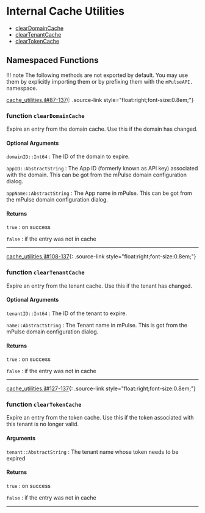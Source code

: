 # Internal Cache Utilities


* [clearDomainCache](cache_utilities.md#function-cleardomaincache)
* [clearTenantCache](cache_utilities.md#function-cleartenantcache)
* [clearTokenCache](cache_utilities.md#function-cleartokencache)
## Namespaced Functions
 
!!! note
    The following methods are not exported by default. You may use them by explicitly
    importing them or by prefixing them with the `mPulseAPI.` namespace.


[cache_utilities.jl#87-137](https://github.com/SOASTA/mPulseAPI.jl/tree/master/src/cache_utilities.jl#L87-L137){: .source-link style="float:right;font-size:0.8em;"}
### function `clearDomainCache`

Expire an entry from the domain cache.  Use this if the domain has changed.

#### Optional Arguments
`domainID::Int64`
:    The ID of the domain to expire.

`appID::AbstractString`
:    The App ID (formerly known as API key) associated with the domain.  This can be got from the mPulse domain configuration dialog.

`appName::AbstractString`
:    The App name in mPulse.  This can be got from the mPulse domain configuration dialog.


#### Returns
`true`
:    on success

`false`
:    if the entry was not in cache


---

[cache_utilities.jl#108-137](https://github.com/SOASTA/mPulseAPI.jl/tree/master/src/cache_utilities.jl#L108-L137){: .source-link style="float:right;font-size:0.8em;"}
### function `clearTenantCache`

Expire an entry from the tenant cache.  Use this if the tenant has changed.

#### Optional Arguments
`tenantID::Int64`
:    The ID of the tenant to expire.

`name::AbstractString`
:    The Tenant name in mPulse.  This is got from the mPulse domain configuration dialog.


#### Returns
`true`
:    on success

`false`
:    if the entry was not in cache


---

[cache_utilities.jl#127-137](https://github.com/SOASTA/mPulseAPI.jl/tree/master/src/cache_utilities.jl#L127-L137){: .source-link style="float:right;font-size:0.8em;"}
### function `clearTokenCache`

Expire an entry from the token cache.  Use this if the token associated with this tenant is no longer valid.

#### Arguments
`tenant::AbstractString`
:    The tenant name whose token needs to be expired


#### Returns
`true`
:    on success

`false`
:    if the entry was not in cache


---

